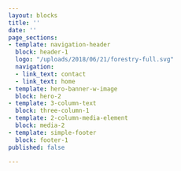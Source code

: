 ```yaml
---
layout: blocks
title: ''
date: ''
page_sections:
- template: navigation-header
  block: header-1
  logo: "/uploads/2018/06/21/forestry-full.svg"
  navigation:
  - link_text: contact
  - link_text: home
- template: hero-banner-w-image
  block: hero-2
- template: 3-column-text
  block: three-column-1
- template: 2-column-media-element
  block: media-2
- template: simple-footer
  block: footer-1
published: false

---
```

